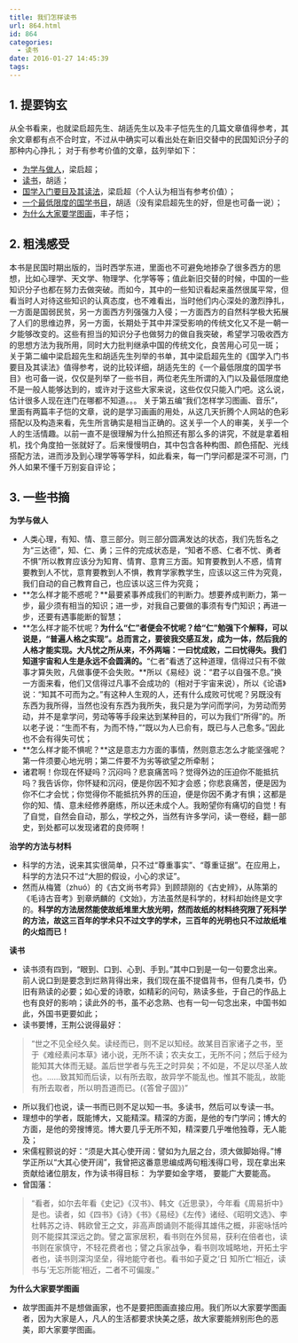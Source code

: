 ```yaml
---
title: 我们怎样读书
url: 864.html
id: 864
categories:
  - 读书
date: 2016-01-27 14:45:39
tags:
---
```


1\. 提要钩玄
--------

从全书看来，也就梁启超先生、胡适先生以及丰子恺先生的几篇文章值得参考，其余文章都有点不合时宜，不过从中确实可以看出处在新旧交替中的民国知识分子的那种内心挣扎； 对于有参考价值的文章，兹列举如下：

*   [为学与做人](http://www.douban.com/group/topic/18968475/)，梁启超；
*   [读书](http://bemyceo.com/201601/7165.html)，胡适；
*   [国学入门要目及其读法](http://baike.baidu.com/subview/3961651/3961651.htm)，梁启超（个人认为相当有参考价值）；
*   [一个最低限度的国学书目](http://www.guoxue.com/?p=1224)，胡适（没有梁启超先生的好，但是也可备一说）；
*   [为什么大家要学图画](http://art.china.cn/tslz/2009-10/23/content_3203095.htm)，丰子恺；

2\. 粗浅感受
--------

本书是民国时期出版的，当时西学东进，里面也不可避免地掺杂了很多西方的思想，比如心理学、天文学、物理学、化学等等；值此新旧交替的时候，中国的一些知识分子也都在努力去做突破。而如今，其中的一些知识看起来虽然很属平常，但看当时人对待这些知识的认真态度，也不难看出，当时他们内心深处的激烈挣扎，一方面是国弱民贫，另一方面西方列强强力入侵；一方面西方的自然科学极大拓展了人们的思维边界，另一方面，长期处于其中并深受影响的传统文化又不是一朝一夕能够改变的。这些有担当的知识分子也做努力的做自我突破，希望学习吸收西方的思想方法为我所用，同时大力批判继承中国的传统文化，良苦用心可见一斑； 关于第二编中梁启超先生和胡适先生列举的书单，其中梁启超先生的《国学入门书要目及其读法》值得参考，说的比较详细，胡适先生的《一个最低限度的国学书目》也可备一说，仅仅是列举了一些书目，两位老先生所谓的入门以及最低限度绝不是一般人能够达到的，或许对于这些大家来说，这些仅仅只能入门吧。这么说，估计很多人现在连门在哪都不知道。。。 关于第五编“我们怎样学习图画、音乐”，里面有两篇丰子恺的文章，说的是学习画画的用处，从这几天折腾个人网站的色彩搭配以及构造来看，先生所言确实是相当正确的。这关乎一个人的审美，关乎一个人的生活情趣。以前一直不是很理解为什么拍照还有那么多的讲究，不就是拿着相机，找个角度拍一张就好了。后来慢慢明白，其中包含各种构图、颜色搭配、光线搭配方法，进而涉及到心理学等等学科，如此看来，每一门学问都是深不可测，门外人如果不懂千万别妄自评论；

3\. 一些书摘
--------

**为学与做人**

*   人类心理，有知、情、意三部分。则三部分圆满发达的状态，我们先哲名之为“三达德”，知、仁、勇；三件的完成状态是，“知者不惑、仁者不忧、勇者不惧”所以教育应该分为知育、情育、意育三方面。知育要教到人不惑，情育要教到人不忧，意育要教到人不惧，教育学家教学生，应该以这三件为究竟，我们自动的自己教育自己，也应该以这三件为究竟；
*   **怎么样才能不惑呢？**最要紧事养成我们的判断力。想要养成判断力，第一步，最少须有相当的知识；进一步，对我自己要做的事须有专门知识；再进一步，还要有遇事能断的智慧；
*   **怎么样才能不忧呢？**为什么“仁”者便会不忧呢？给“仁”勉强下个解释，可以说是，“普遍人格之实现”。总而言之，要彼我交感互发，成为一体，然后我的人格才能实现。大凡忧之所从来，不外两端：一曰忧成败，二曰忧得失。我们知道宇宙和人生是永远不会圆满的。**“仁者”看透了这种道理，信得过只有不做事才算失败，凡做事便不会失败。**所以《易经》说：“君子以自强不息。”换一方面来看，他们又信得过凡事不会成功的（相对于宇宙来说），所以《论语》说：“知其不可而为之。”有这种人生观的人，还有什么成败可忧呢？另既没有东西为我所得，当然也没有东西为我所失，我只是为学问而学问，为劳动而劳动，并不是拿学问，劳动等等手段来达到某种目的，可以为我们“所得”的。所以老子说：“生而不有，为而不恃，”“既以为人已俞有，既已与人己愈多。”因此也不会有得失可忧；
*   **怎么样才能不惧呢？**这是意志力方面的事情，然则意志怎么才能坚强呢？第一件须要心地光明；第二件要不为劣等欲望之所牵制；
*   诸君啊！你现在怀疑吗？沉闷吗？悲哀痛苦吗？觉得外边的压迫你不能抵抗吗？我告诉你，你怀疑和沉闷，便是你因不知才会惑；你悲哀痛苦，便是因为你不仁才会忧；你觉得你不能抵抗外界的压迫，便是你因不勇才有惧；这都是你的知、情、意未经修养磨练，所以还未成个人。我盼望你有痛切的自觉！有了自觉，自然会自动，那么，学校之外，当然有许多学问，读一卷经，翻一部史，到处都可以发现诸君的良师啊！

**治学的方法与材料**

*   科学的方法，说来其实很简单，只不过“尊重事实”、“尊重证据”。在应用上，科学的方法只不过“大胆的假设，小心的求证”。
*   然而从梅鷟（zhuó）的《古文尚书考异》到顾颉刚的《古史辨》，从陈第的《毛诗古音考》到章炳麟的《文始》，方法虽然是科学的，材料却始终是文字的。**科学的方法居然能使故纸堆里大放光明，然而故纸的材料终究限了死科学的方法，故这三百年的学术只不过文字的学术，三百年的光明也只不过故纸堆的火焰而已！**

**读书**

*   读书须有四到，“眼到、口到、心到、手到。”其中口到是一句一句要念出来。前人说口到是要念到烂熟背得出来，我们现在虽不提倡背书，但有几类书，仍旧有熟读的必要；如心爱的诗歌，如精彩的问句，熟读多些，于自己的作品上也有良好的影响；读此外的书，虽不必念熟、也有一句一句念出来，中国书如此，外国书更要如此；
*   读书要博，王荆公说得最好：

> “世之不见全经久矣。读经而已，则不足以知经。故某目百家诸子之书，至于《难经素问本草》诸小说，无所不读；农夫女工，无所不问；然后于经为能知其大体而无疑。盖后世学者与先王之时异矣；不如是，不足以尽圣人故也。……致其知而后读，以有所去取，故异学不能乱也。惟其不能乱，故能有所去取者，所以明吾道而已。(《答曾子固》)”

*   所以我们也说，读一书而已则不足以知一书。多读书，然后可以专读一书。
*   理想中的学者，既能博大，又能精深。精深的方面，是他的专门学问；博大的方面，是他的旁搜博览。博大要几乎无所不知，精深要几乎唯他独尊，无人能及；
*   宋儒程颢说的好：“须是大其心使开阔：譬如为九层之台，须大做脚始得。”博学正所以“大其心使开阔”，我曾把这番意思编成两句粗浅得口号，现在拿出来贡献给诸位朋友，作为读书得目标： 为学要如金字塔， 要能广大要能高。
*   曾国藩：

> “看者，如尔去年看《史记》《汉书》、韩文《近思录》，今年看《周易折中》是也。读者，如《四书》《诗》《书》《易经》《左传》诸经、《昭明文选》、李杜韩苏之诗、韩欧曾王之文，非高声朗诵则不能得其雄伟之概，非密咏恬吟则不能探其深远之韵。譬之富家居积，看书则在外贸易，获利在倍者也，读书则在家慎守，不轻花费者也；譬之兵家战争，看书则攻城略地，开拓土宇者也，读书则深沟坚垒，得地能守者也。看书如子夏之‘日 知所亡’相近，读书与‘无忘所能’相近，二者不可偏废。”

**为什么大家要学图画**

*   故学图画并不是想做画家，也不是要把图画直接应用。我们所以大家要学图画者，因为大家是人，凡人的生活都要求快美之感，故大家要能辨别形色的恶美，即大家要学图画。